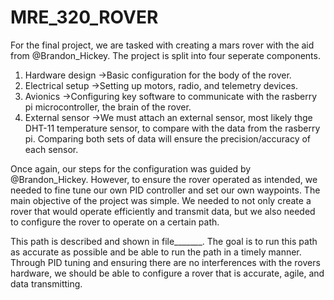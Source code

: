 # MRE_320_ROVER
For the final project, we are tasked with creating a mars rover with the aid from @Brandon_Hickey. The project is split into four seperate components. 
1) Hardware design
   ->Basic configuration for the body of the rover.
2) Electrical setup
   ->Setting up motors, radio, and telemetry devices.
3) Avionics
   ->Configuring key software to communicate with the rasberry pi microcontroller, the brain of the rover.
4) External sensor
   ->We must attach an external sensor, most likely thge DHT-11 temperature sensor, to compare with the data from the rasberry pi. Comparing both sets of data will ensure the precision/accuracy of each sensor. 

Once again, our steps for the configuration was guided by @Brandon_Hickey. However, to ensure the rover operated as intended, we needed to fine tune our own PID controller and set our own waypoints. The main objective of the project was simple. We needed to not only create a rover that would operate efficiently and transmit data, but we also needed to configure the rover to operate on a certain path. 

This path is described and shown in file_______. The goal is to run this path as accurate as possible and be able to run the path in a timely manner. Through PID tuning and ensuring there are no interferences with the rovers hardware, we should be able to configure a rover that is accurate, agile, and data transmitting. 
